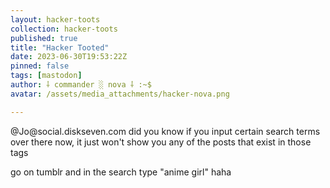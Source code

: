 ```yaml
---
layout: hacker-toots
collection: hacker-toots
published: true
title: "Hacker Tooted"
date: 2023-06-30T19:53:22Z
pinned: false
tags: [mastodon]
author: ⸸ commander ░ nova ⸸ :~$
avatar: /assets/media_attachments/hacker-nova.png

---
```


<p>@Jo@social.diskseven.com did you know if you input certain search terms over there now, it just won&#39;t show you any of the posts that exist in those tags</p><p>go on tumblr and in the search type &quot;anime girl&quot; haha</p>


